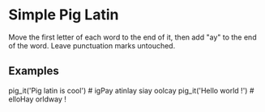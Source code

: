 # Simple Pig Latin

Move the first letter of each word to the end of it, then add "ay" to the end of the word. Leave punctuation marks untouched.

## Examples

pig_it('Pig latin is cool') # igPay atinlay siay oolcay
pig_it('Hello world !')     # elloHay orldway !
